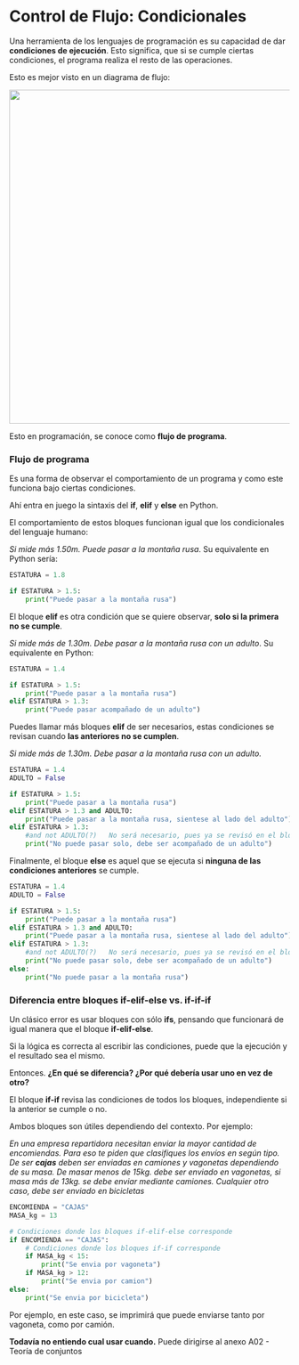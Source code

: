 # Control de Flujo: Condicionales

Una herramienta de los lenguajes de programación es su capacidad de dar **condiciones de ejecución**. Esto significa, que si se cumple ciertas condiciones, el programa realiza el resto de las operaciones.

Esto es mejor visto en un diagrama de flujo:

<img style="-webkit-user-select: none;margin: auto;" src="https://www.laserfiche.com/wp-content/uploads/2014/03/engineering-flow-chart.png" width = "600">

Esto en programación, se conoce como **flujo de programa**.



### Flujo de programa

Es una forma de observar el comportamiento de un programa y como este funciona bajo ciertas condiciones.

Ahí entra en juego la sintaxis del **if**, **elif** y **else** en Python.

El comportamiento de estos bloques funcionan igual que los condicionales del lenguaje humano:

*Si mide más 1.50m. Puede pasar a la montaña rusa*. Su equivalente en Python sería:

```python
ESTATURA = 1.8

if ESTATURA > 1.5:
    print("Puede pasar a la montaña rusa")
```

El bloque **elif** es otra condición que se quiere observar, **solo si la primera no se cumple**.

*Si mide más de 1.30m. Debe pasar a la montaña rusa con un adulto*. Su equivalente en Python:

```python
ESTATURA = 1.4

if ESTATURA > 1.5:
	print("Puede pasar a la montaña rusa")
elif ESTATURA > 1.3:
    print("Puede pasar acompañado de un adulto")
```

Puedes llamar más bloques **elif** de ser necesarios, estas condiciones se revisan cuando **las anteriores no se cumplen**.

*Si mide más de 1.30m. Debe pasar a la montaña rusa con un adulto.*

```python
ESTATURA = 1.4
ADULTO = False

if ESTATURA > 1.5:
	print("Puede pasar a la montaña rusa")
elif ESTATURA > 1.3 and ADULTO:
    print("Puede pasar a la montaña rusa, sientese al lado del adulto")
elif ESTATURA > 1.3:
    #and not ADULTO(?)   No será necesario, pues ya se revisó en el bloque anterior
    print("No puede pasar solo, debe ser acompañado de un adulto")
```

Finalmente, el bloque **else** es aquel que se ejecuta si **ninguna de las condiciones anteriores** se cumple. 

```python
ESTATURA = 1.4
ADULTO = False

if ESTATURA > 1.5:
	print("Puede pasar a la montaña rusa")
elif ESTATURA > 1.3 and ADULTO:
    print("Puede pasar a la montaña rusa, sientese al lado del adulto")
elif ESTATURA > 1.3:
    #and not ADULTO(?)   No será necesario, pues ya se revisó en el bloque anterior
    print("No puede pasar solo, debe ser acompañado de un adulto")
else:
    print("No puede pasar a la montaña rusa")
```



### Diferencia entre bloques if-elif-else vs. if-if-if

Un clásico error es usar bloques con sólo **ifs**, pensando que funcionará de igual manera que el bloque **if-elif-else**.

Si la lógica es correcta al escribir las condiciones, puede que la ejecución y el resultado sea el mismo.

Entonces. **¿En qué se diferencia? ¿Por qué debería usar uno en vez de otro?** 

El bloque **if-if** revisa las condiciones de todos los bloques, independiente si la anterior se cumple o no. 

Ambos bloques son útiles dependiendo del contexto. Por ejemplo:

*En una empresa repartidora necesitan enviar la mayor cantidad de encomiendas. Para eso te piden que clasifiques los envíos en según tipo. De ser **cajas** deben ser enviadas en camiones y vagonetas dependiendo de su masa. De masar menos de 15kg. debe ser enviado en vagonetas, si masa más de 13kg. se debe enviar mediante camiones. Cualquier otro caso, debe ser enviado en bicicletas* 

```python
ENCOMIENDA = "CAJAS"
MASA_kg = 13

# Condiciones donde los bloques if-elif-else corresponde
if ENCOMIENDA == "CAJAS":
    # Condiciones donde los bloques if-if corresponde
    if MASA_kg < 15:
        print("Se envia por vagoneta")
    if MASA_kg > 12:
        print("Se envia por camion")
else:
    print("Se envia por bicicleta")
```

Por ejemplo, en este caso, se imprimirá que puede enviarse tanto por vagoneta, como por camión.

**Todavía no entiendo cual usar cuando.** Puede dirigirse al anexo A02 - Teoría de conjuntos